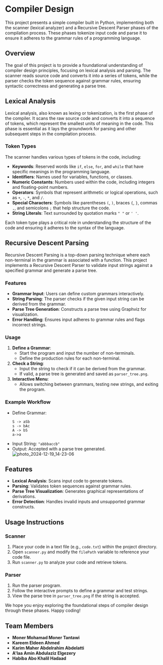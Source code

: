 # Compiler Design

This project presents a simple compiler built in Python, implementing both the scanner (lexical analyzer) and a Recursive Descent Parser phases of the compilation process. These phases tokenize input code and parse it to ensure it adheres to the grammar rules of a programming language.

## Overview
The goal of this project is to provide a foundational understanding of compiler design principles, focusing on lexical analysis and parsing. The scanner reads source code and converts it into a series of tokens, while the parser checks the token sequence against grammar rules, ensuring syntactic correctness and generating a parse tree.

## Lexical Analysis
Lexical analysis, also known as lexing or tokenization, is the first phase of the compiler. It scans the raw source code and converts it into a sequence of tokens, which represent the smallest units of meaning in the code. This phase is essential as it lays the groundwork for parsing and other subsequent steps in the compilation process.

### Token Types
The scanner handles various types of tokens in the code, including:

- **Keywords**: Reserved words like `if`, `else`, `for`, and `while` that have specific meanings in the programming language.
- **Identifiers**: Names used for variables, functions, or classes.
- **Numeric Constants**: Numbers used within the code, including integers and floating-point numbers.
- **Operators**: Symbols that represent arithmetic or logical operations, such as `+`, `-`, `*`, and `/`.
- **Special Characters**: Symbols like parentheses `(`, `)`, braces `{`, `}`, commas `,`, and semicolons `;` that help structure the code.
- **String Literals**: Text surrounded by quotation marks `" "` or `' '`.

Each token type plays a critical role in understanding the structure of the code and ensuring it adheres to the syntax of the language.

## Recursive Descent Parsing
Recursive Descent Parsing is a top-down parsing technique where each non-terminal in the grammar is associated with a function. This project implements a Recursive Descent Parser to validate input strings against a specified grammar and generate a parse tree.

### Features
- **Grammar Input**: Users can define custom grammars interactively.
- **String Parsing**: The parser checks if the given input string can be derived from the grammar.
- **Parse Tree Generation**: Constructs a parse tree using Graphviz for visualization.
- **Error Handling**: Ensures input adheres to grammar rules and flags incorrect strings.

### Usage
1. **Define a Grammar**:
   - Start the program and input the number of non-terminals.
   - Define the production rules for each non-terminal.
2. **Check a String**:
   - Input the string to check if it can be derived from the grammar.
   - If valid, a parse tree is generated and saved as `parser_tree.png`.
3. **Interactive Menu**:
   - Allows switching between grammars, testing new strings, and exiting the program.

### Example Workflow
- Define Grammar:
  ```
  S -> aSb
  s -> bAc
  A -> bS
  a->a
  
  ```
- Input String: `"abbbaccb"`
- Output: Accepted with a parse tree generated.
![photo_2024-12-19_14-23-06](https://github.com/user-attachments/assets/f03be0f7-8069-43ba-b856-4f14c2e46316)


## Features
- **Lexical Analysis**: Scans input code to generate tokens.
- **Parsing**: Validates token sequences against grammar rules.
- **Parse Tree Visualization**: Generates graphical representations of derivations.
- **Error Detection**: Handles invalid inputs and unsupported grammar constructs.

## Usage Instructions
### Scanner
1. Place your code in a text file (e.g., `code.txt`) within the project directory.
2. Open `scanner.py` and modify the `filePath` variable to reference your code file.
3. Run `scanner.py` to analyze your code and retrieve tokens.

### Parser
1. Run the parser program.
2. Follow the interactive prompts to define a grammar and test strings.
3. View the parse tree in `parser_tree.png` if the string is accepted.

We hope you enjoy exploring the foundational steps of compiler design through these phases. Happy coding!

## Team Members

- **Moner Mohamad Moner Tantawi**
- **Kareem Eldeen Ahmed**
- **Karim Maher Abdelrahim Abdelatti**
- **A'laa Amin Abdulaziz Elgezery**
- **Habiba Abo Khalil Hadaad**

